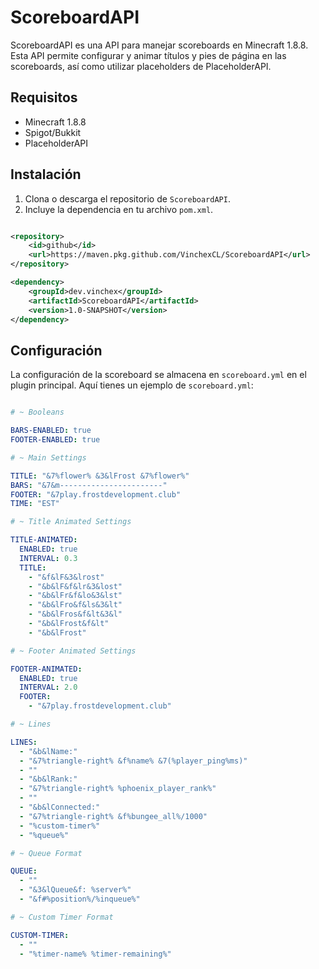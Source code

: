 # ScoreboardAPI

ScoreboardAPI es una API para manejar scoreboards en Minecraft 1.8.8. Esta API permite configurar y animar títulos y pies de página en las scoreboards, así como utilizar placeholders de PlaceholderAPI.

## Requisitos

- Minecraft 1.8.8
- Spigot/Bukkit
- PlaceholderAPI

## Instalación

1. Clona o descarga el repositorio de `ScoreboardAPI`.
2. Incluye la dependencia en tu archivo `pom.xml`.
   
```xml

<repository>
    <id>github</id>
    <url>https://maven.pkg.github.com/VinchexCL/ScoreboardAPI</url>
</repository>

<dependency>
    <groupId>dev.vinchex</groupId>
    <artifactId>ScoreboardAPI</artifactId>
    <version>1.0-SNAPSHOT</version>
</dependency>

```
## Configuración

La configuración de la scoreboard se almacena en `scoreboard.yml` en el plugin principal. Aquí tienes un ejemplo de `scoreboard.yml`:

```yaml name=scoreboard.yml

# ~ Booleans

BARS-ENABLED: true
FOOTER-ENABLED: true

# ~ Main Settings

TITLE: "&7%flower% &3&lFrost &7%flower%"
BARS: "&7&m-----------------------"
FOOTER: "&7play.frostdevelopment.club"
TIME: "EST"

# ~ Title Animated Settings

TITLE-ANIMATED:
  ENABLED: true
  INTERVAL: 0.3
  TITLE:
    - "&f&lF&3&lrost"
    - "&b&lF&f&lr&3&lost"
    - "&b&lFr&f&lo&3&lst"
    - "&b&lFro&f&ls&3&lt"
    - "&b&lFros&f&lt&3&l"
    - "&b&lFrost&f&lt"
    - "&b&lFrost"

# ~ Footer Animated Settings

FOOTER-ANIMATED:
  ENABLED: true
  INTERVAL: 2.0
  FOOTER:
    - "&7play.frostdevelopment.club"

# ~ Lines

LINES:
  - "&b&lName:"
  - "&7%triangle-right% &f%name% &7(%player_ping%ms)"
  - ""
  - "&b&lRank:"
  - "&7%triangle-right% %phoenix_player_rank%"
  - ""
  - "&b&lConnected:"
  - "&7%triangle-right% &f%bungee_all%/1000"
  - "%custom-timer%"
  - "%queue%"

# ~ Queue Format

QUEUE:
  - ""
  - "&3&lQueue&f: %server%"
  - "&f#%position%/%inqueue%"

# ~ Custom Timer Format

CUSTOM-TIMER:
  - ""
  - "%timer-name% %timer-remaining%"
